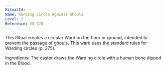 ```yaml
---
RitualId: 
Name: Warding Circle Against Ghouls
Level: 2
Reference: V5 278
---
```

This Ritual creates a circular Ward on the floor or ground, intended to prevent the passage of ghouls. This ward uses the standard rules for Warding circles (p. 275).     

Ingredients: The caster draws the Warding circle with a human bone dipped in the Blood.